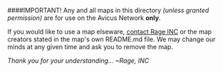 ####IMPORTANT!
Any and all maps in this directory *(unless granted permission)* are for use on the Avicus Network **only**. 

If you would like to use a map elseware, <a href="mailto:mail.raging.build.inc@gmail.com">contact Rage INC</a> or the map creators stated in the map's own README.md file.
We may change our minds at any given time and ask you to remove the map.

*Thank you for your understanding...*
                                     *~Rage, INC*
